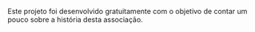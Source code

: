 Este projeto foi desenvolvido gratuitamente com o objetivo de contar um pouco sobre a história desta associação.
